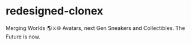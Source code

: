 # redesigned-clonex
Merging Worlds 🌎⚔️🌐 Avatars, next Gen Sneakers and Collectibles. The Future is now.
